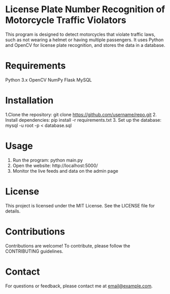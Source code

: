 # License Plate Number Recognition of Motorcycle Traffic Violators


This program is designed to detect motorcycles that violate traffic laws, such as not wearing a helmet or having multiple passengers. It uses Python and OpenCV for license plate recognition, and stores the data in a database.

# Requirements
Python 3.x
OpenCV
NumPy
Flask
MySQL

# Installation
1.Clone the repository: git clone https://github.com/username/repo.git
2. Install dependencies: pip install -r requirements.txt
3. Set up the database: mysql -u root -p < database.sql

# Usage
1. Run the program: python main.py
2. Open the website: http://localhost:5000/
3. Monitor the live feeds and data on the admin page

# License
This project is licensed under the MIT License. See the LICENSE file for details.

# Contributions
Contributions are welcome! To contribute, please follow the CONTRIBUTING guidelines.

# Contact
For questions or feedback, please contact me at email@example.com.
